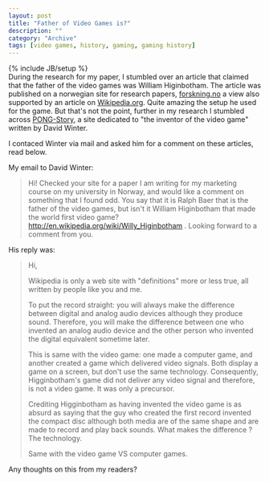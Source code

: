 ```yaml
--- 
layout: post 
title: "Father of Video Games is?"
description: ""
category: "Archive"
tags: [video games, history, gaming, gaming history]
---
```

{% include JB/setup %}  
During the research for my paper, I stumbled over an article that claimed that the father of the video games was William Higinbotham. The article was published on a norwegian site for research papers, <a href="http://www.forskning.no/Artikler/2004/mars/1077822052.02">forskning.no</a>  a view also supported by an article on <a href="http://en.wikipedia.org/wiki/William_Higinbotham">Wikipedia.org</a>. Quite amazing the setup he used for the game. But that's not the point, further in my research I stumbled across <a href="http://www.pong-story.com/">PONG-Story</a>, a site dedicated to "the inventor of the video game" written by David Winter.

I contaced Winter via mail and asked him for a comment on these articles, read below.

My email to David Winter:

 > Hi! Checked your site for a paper I am writing for my marketing course on my university in Norway, and would like a comment on something that I found odd. You say that it is Ralph Baer that is the father of the video games, but isn't it William Higinbotham that made the world first video game? http://en.wikipedia.org/wiki/Willy_Higinbotham . Looking forward to a comment from you.

His reply was:

> Hi,
>
> Wikipedia is only a web site with "definitions" more or less true,
> all written by people like you and me.
> 
> To put the record straight: you will always make the difference
> between digital and analog audio devices although they produce sound.
> Therefore, you will make the difference between one who invented an
> analog audio device and the other person who invented the digital
> equivalent sometime later.
> 
> This is same with the video game: one made a computer game, and
> another created a game which delivered video signals. Both display
> a game on a screen, but don't use the same technology. Consequently,
> Higginbotham's game did not deliver any video signal and therefore,
> is not a video game. It was only a precursor.
> 
> Crediting Higginbotham as having invented the video game is as
> absurd as saying that the guy who created the first record invented
> the compact disc although both media are of the same shape and
> are made to record and play back sounds. What makes the
> difference ? The technology.
>
> Same with the video game VS computer games.

Any thoughts on this from my readers?

